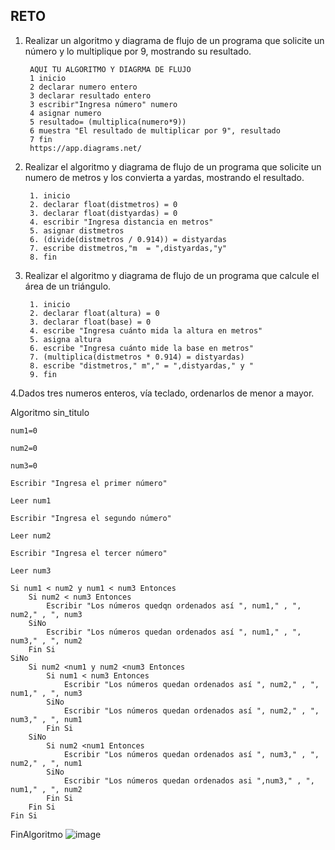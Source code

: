 ## RETO
1. Realizar un algoritmo y diagrama de flujo de un programa que solicite un número y lo multiplique por 9, mostrando su resultado.

        AQUI TU ALGORITMO Y DIAGRMA DE FLUJO
        1 inicio
        2 declarar numero entero
        3 declarar resultado entero
        3 escribir"Ingresa número" numero
        4 asignar numero
        5 resultado= (multiplica(numero*9)) 
        6 muestra "El resultado de multiplicar por 9", resultado  
        7 fin
        https://app.diagrams.net/
      
   
    

2. Realizar el algoritmo y diagrama de flujo de un programa que solicite un numero de metros y los convierta a yardas, mostrando el resultado.
      
        1. inicio
        2. declarar float(distmetros) = 0
        3. declarar float(distyardas) = 0
        4. escribir "Ingresa distancia en metros"
        5. asignar distmetros
        6. (divide(distmetros / 0.914)) = distyardas 
        7. escribe distmetros,"m  = ",distyardas,"y"
        8. fin 


3. Realizar el algoritmo y diagrama de flujo de un programa que calcule el área de un triángulo.

        1. inicio
        2. declarar float(altura) = 0
        3. declarar float(base) = 0
        4. escribe "Ingresa cuánto mida la altura en metros"
        5. asigna altura
        6. escribe "Ingresa cuánto mide la base en metros"
        7. (multiplica(distmetros * 0.914) = distyardas)
        8. escribe "distmetros," m"," = ",distyardas," y "
        9. fin  


4.Dados tres numeros enteros, vía teclado, ordenarlos de menor a mayor. 

Algoritmo sin_titulo

	num1=0
	
	num2=0
	
	num3=0
	
	Escribir "Ingresa el primer número"
	
	Leer num1
	
	Escribir "Ingresa el segundo número"
	
	Leer num2
	
	Escribir "Ingresa el tercer número"
	
	Leer num3
	
	Si num1 < num2 y num1 < num3 Entonces
		Si num2 < num3 Entonces
			Escribir "Los números quedqn ordenados así ", num1," , ", num2," , ", num3
		SiNo
			Escribir "Los números quedan ordenados así ", num1," , ", num3," , ", num2
		Fin Si
	SiNo
		Si num2 <num1 y num2 <num3 Entonces
			Si num1 < num3 Entonces
				Escribir "Los números quedan ordenados así ", num2," , ", num1," , ", num3
			SiNo
				Escribir "Los números quedan ordenados así ", num2," , ", num3," , ", num1
			Fin Si
		SiNo
			Si num2 <num1 Entonces
				Escribir "Los números quedan ordenados así ", num3," , ", num2," , ", num1 
			SiNo
				Escribir "Los números quedan ordenados asi ",num3," , ", num1," , ", num2
			Fin Si
		Fin Si
	Fin Si
FinAlgoritmo
![image](https://user-images.githubusercontent.com/107580905/186797384-22452c6f-b449-4f5b-abc8-71e6366d2474.png)
